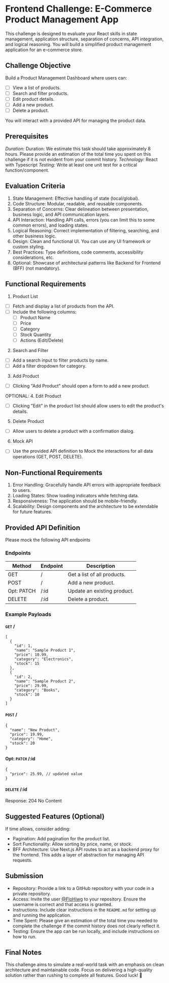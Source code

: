 # Frontend Challenge: E-Commerce Product Management App

This challenge is designed to evaluate your React skills in state management, application structure, separation of concerns, API integration, and logical reasoning. 
You will build a simplified product management application for an e-commerce store.

## Challenge Objective
Build a Product Management Dashboard where users can:

- [ ] View a list of products.
- [ ] Search and filter products.
- [ ] Edit product details.
- [ ] Add a new product.
- [ ] Delete a product.

You will interact with a provided API for managing the product data.

## Prerequisites
*Duration:* Duration: We estimate this task should take approximately 8 hours. Please provide an estimation of the total time you spent on this challenge if it is not evident from your commit history.
*Technology:* React with Typescript
*Testing:* Write at least one unit test for a critical function/component.


## Evaluation Criteria
1. State Management: Effective handling of state (local/global).
2. Code Structure: Modular, readable, and reusable components.
3. Separation of Concerns: Clear delineation between presentation, business logic, and API communication layers.
4. API Interaction: Handling API calls, errors (you can limit this to some common errors), and loading states.
5. Logical Reasoning: Correct implementation of filtering, searching, and other business logic.
6. Design: Clean and functional UI. You can use any UI framework or custom styling.
7. Best Practices: Type definitions, code comments, accessibility considerations, etc.
8. Optional: Showcase of architectural patterns like Backend for Frontend (BFF) (not mandatory).

## Functional Requirements
1. Product List
- [ ] Fetch and display a list of products from the API.
- [ ] Include the following columns:
  - [ ] Product Name
  - [ ] Price
  - [ ] Category
  - [ ] Stock Quantity
  - [ ] Actions (Edit/Delete)

2. Search and Filter
- [ ] Add a search input to filter products by name.
- [ ] Add a filter dropdown for category.

3. Add Product
- [ ] Clicking "Add Product" should open a form to add a new product.

OPTIONAL: 4. Edit Product
- [ ] Clicking "Edit" in the product list should allow users to edit the product's details.

5. Delete Product
- [ ] Allow users to delete a product with a confirmation dialog.

6. Mock API
- [ ] Use the provided API definition to Mock the interactions for all data operations (GET, POST, DELETE).

## Non-Functional Requirements
1. Error Handling: Gracefully handle API errors with appropriate feedback to users.
2. Loading States: Show loading indicators while fetching data.
3. Responsiveness: The application should be mobile-friendly.
4. Scalability: Design components and the architecture to be extendable for future features.

## Provided API Definition
Please mock the following API endpoints

### Endpoints
| Method | Endpoint |	Description |
|--------|----------|-------------|
| GET |	/	| Get a list of all products. |
| POST | / | Add a new product. |
| Opt: PATCH |	/:id | Update an existing product. |
| DELETE | /:id | Delete a product. |

### Example Payloads
#### `GET` /
```
[
  {
    "id": 1,
    "name": "Sample Product 1",
    "price": 10.99,
    "category": "Electronics",
    "stock": 15
  },
  {
    "id": 2,
    "name": "Sample Product 2",
    "price": 29.99,
    "category": "Books",
    "stock": 10
  }
]
```

#### `POST` /
```
{
  "name": "New Product",
  "price": 19.99,
  "category": "Home",
  "stock": 20
}
```
#### Opt: `PATCH` /:id
```
{
  "price": 25.99, // updated value
}
```
#### `DELETE` /:id
Response: 204 No Content

## Suggested Features (Optional)
If time allows, consider adding:
- Pagination: Add pagination for the product list.
- Sort Functionality: Allow sorting by price, name, or stock.
- BFF Architecture: Use Next.js API routes to act as a backend proxy for the frontend. This adds a layer of abstraction for managing API requests.

## Submission
- Repository: Provide a link to a GitHub repository with your code in a private repository.
- Access: Invite the user [@FloHiwg](https://github.com/FloHiwg) to your repository. Ensure the username is correct and that access is granted.
- Instructions: Include clear instructions in the `README.md` for setting up and running the application.
- Time Spent: Please give an estimation of the total time you needed to complete the challenge if the commit history does not clearly reflect it.
- Testing: Ensure the app can be run locally, and include instructions on how to run.

## Final Notes
This challenge aims to simulate a real-world task with an emphasis on clean architecture and maintainable code. Focus on delivering a high-quality solution rather than rushing to complete all features. Good luck! 🚀
